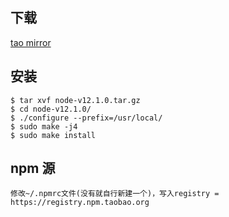 ## 下载
[tao mirror](https://npm.taobao.org/mirrors/node/v12.1.0/)

## 安装
```
$ tar xvf node-v12.1.0.tar.gz 
$ cd node-v12.1.0/
$ ./configure --prefix=/usr/local/
$ sudo make -j4
$ sudo make install 
```
## npm 源
```
修改~/.npmrc文件(没有就自行新建一个)，写入registry = https://registry.npm.taobao.org
```
